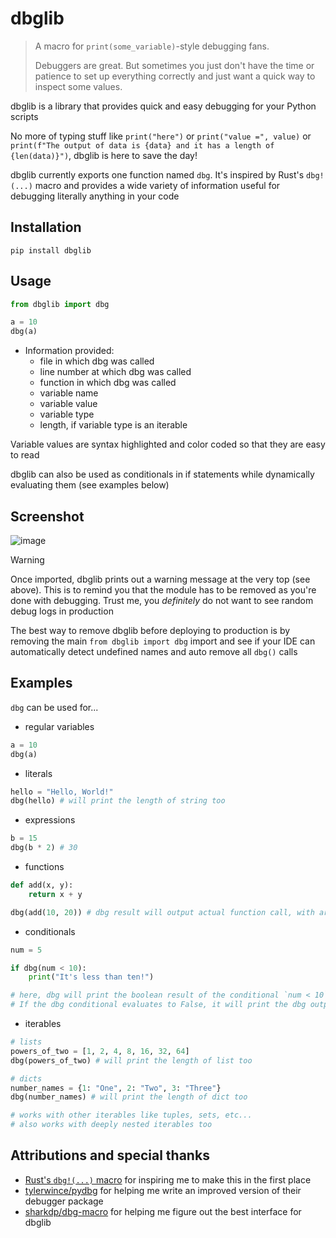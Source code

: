 # dbglib

> A macro for `print(some_variable)`-style debugging fans.
>
> Debuggers are great. But sometimes you just don't have the time or patience to set up everything correctly and just want a quick way to inspect some values.

dbglib is a library that provides quick and easy debugging for your Python scripts

No more of typing stuff like `print("here")` or `print("value =", value)` or `print(f"The output of data is {data} and it has a length of {len(data)}")`, dbglib is here to save the day!

dbglib currently exports one function named `dbg`. It's inspired by Rust's `dbg!(...)` macro and provides a wide variety of information useful for debugging literally anything in your code

## Installation

```text
pip install dbglib
```

## Usage

```py
from dbglib import dbg

a = 10
dbg(a)
```

- Information provided:
  - file in which dbg was called
  - line number at which dbg was called
  - function in which dbg was called
  - variable name
  - variable value
  - variable type
  - length, if variable type is an iterable

Variable values are syntax highlighted and color coded so that they are easy to read

dbglib can also be used as conditionals in if statements while dynamically evaluating them (see examples below)

## Screenshot

![image](https://github.com/savioxavier/dbglib/assets/38729705/1bf3d752-608c-4fc7-b42f-ec7a48072c4f)

> [!WARNING]
> Once imported, dbglib prints out a warning message at the very top (see above). This is to remind you that the module has to be removed as you're done with debugging. Trust me, you _definitely_ do not want to see random debug logs in production
>
> The best way to remove dbglib before deploying to production is by removing the main `from dbglib import dbg` import and see if your IDE can automatically detect undefined names and auto remove all `dbg()` calls

## Examples

`dbg` can be used for...

- regular variables

```py
a = 10
dbg(a)
```

- literals

```py
hello = "Hello, World!"
dbg(hello) # will print the length of string too
```

- expressions

```py
b = 15
dbg(b * 2) # 30
```

- functions

```py
def add(x, y):
    return x + y

dbg(add(10, 20)) # dbg result will output actual function call, with arguments used and result
```

- conditionals

```py
num = 5

if dbg(num < 10):
    print("It's less than ten!")

# here, dbg will print the boolean result of the conditional `num < 10` (which in this case is True) and actually evaluate the if block as normal and print the statement above
# If the dbg conditional evaluates to False, it will print the dbg output but it will not execute anything inside the if block
```

- iterables

```py
# lists
powers_of_two = [1, 2, 4, 8, 16, 32, 64]
dbg(powers_of_two) # will print the length of list too

# dicts
number_names = {1: "One", 2: "Two", 3: "Three"}
dbg(number_names) # will print the length of dict too

# works with other iterables like tuples, sets, etc...
# also works with deeply nested iterables too
```

## Attributions and special thanks

- [Rust's `dbg!(...)` macro](https://doc.rust-lang.org/nightly/std/macro.dbg.html) for inspiring me to make this in the first place
- [tylerwince/pydbg](https://github.com/tylerwince/pydbg) for helping me write an improved version of their debugger package
- [sharkdp/dbg-macro](https://github.com/sharkdp/dbg-macro) for helping me figure out the best interface for dbglib
